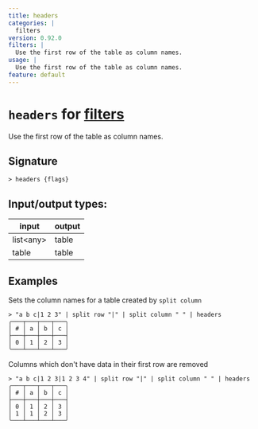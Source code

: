 ```yaml
---
title: headers
categories: |
  filters
version: 0.92.0
filters: |
  Use the first row of the table as column names.
usage: |
  Use the first row of the table as column names.
feature: default
---
```

<!-- This file is automatically generated. Please edit the command in https://github.com/nushell/nushell instead. -->

# `headers` for [filters](/commands/categories/filters.md)

<div class='command-title'>Use the first row of the table as column names.</div>

## Signature

```> headers {flags} ```


## Input/output types:

| input     | output |
| --------- | ------ |
| list\<any\> | table  |
| table     | table  |
## Examples

Sets the column names for a table created by `split column`
```nu
> "a b c|1 2 3" | split row "|" | split column " " | headers
╭───┬───┬───┬───╮
│ # │ a │ b │ c │
├───┼───┼───┼───┤
│ 0 │ 1 │ 2 │ 3 │
╰───┴───┴───┴───╯

```

Columns which don't have data in their first row are removed
```nu
> "a b c|1 2 3|1 2 3 4" | split row "|" | split column " " | headers
╭───┬───┬───┬───╮
│ # │ a │ b │ c │
├───┼───┼───┼───┤
│ 0 │ 1 │ 2 │ 3 │
│ 1 │ 1 │ 2 │ 3 │
╰───┴───┴───┴───╯

```
